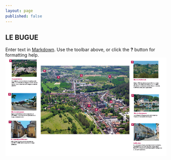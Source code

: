 ```yaml
---
layout: page
published: false
---
```


## LE BUGUE

Enter text in [Markdown](http://daringfireball.net/projects/markdown/). Use the toolbar above, or click the **?** button for formatting help.
![](/data/images/9/histoire/9_HISTOIRE_PHOTOAERIENNE.jpg)
